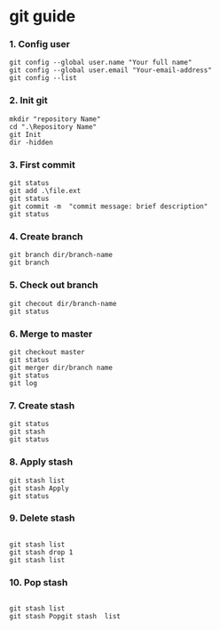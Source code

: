 # git guide

### 1. Config user
```
git config --global user.name "Your full name"
git config --global user.email "Your-email-address"
git config --list
```

### 2. Init git
```
mkdir "repository Name"
cd ".\Repository Name"
git Init
dir -hidden
```

### 3. First commit
```
git status
git add .\file.ext
git status
git commit -m  "commit message: brief description"
git status
```

### 4. Create branch
```
git branch dir/branch-name
git branch
```

### 5. Check out branch
```
git checout dir/branch-name
git status
```

### 6. Merge to master
```
git checkout master
git status
git merger dir/branch name
git status
git log
```

### 7. Create stash
```
git status
git stash
git status
```

### 8. Apply stash
```
git stash list
git stash Apply
git status
```

### 9. Delete stash 
```

git stash list
git stash drop 1
git stash list
```
### 10. Pop stash
```

git stash list
git stash Popgit stash  list
```
